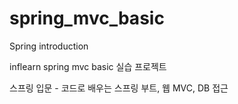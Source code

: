 # spring_mvc_basic

Spring introduction

inflearn spring mvc basic 실습 프로젝트

스프링 입문 - 코드로 배우는 스프링 부트, 웹 MVC, DB 접근
